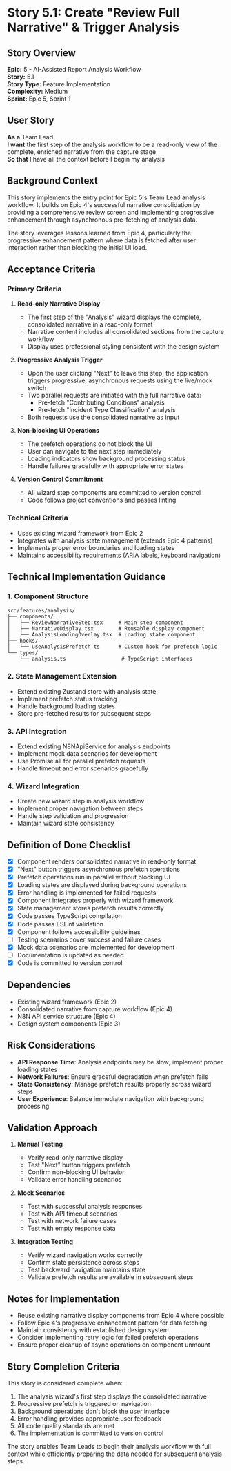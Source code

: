 # Story 5.1: Create "Review Full Narrative" & Trigger Analysis

## Story Overview
**Epic:** 5 - AI-Assisted Report Analysis Workflow  
**Story:** 5.1  
**Story Type:** Feature Implementation  
**Complexity:** Medium  
**Sprint:** Epic 5, Sprint 1

## User Story
**As a** Team Lead  
**I want** the first step of the analysis workflow to be a read-only view of the complete, enriched narrative from the capture stage  
**So that** I have all the context before I begin my analysis

## Background Context
This story implements the entry point for Epic 5's Team Lead analysis workflow. It builds on Epic 4's successful narrative consolidation by providing a comprehensive review screen and implementing progressive enhancement through asynchronous pre-fetching of analysis data.

The story leverages lessons learned from Epic 4, particularly the progressive enhancement pattern where data is fetched after user interaction rather than blocking the initial UI load.

## Acceptance Criteria

### Primary Criteria
1. **Read-only Narrative Display**
   - The first step of the "Analysis" wizard displays the complete, consolidated narrative in a read-only format
   - Narrative content includes all consolidated sections from the capture workflow
   - Display uses professional styling consistent with the design system

2. **Progressive Analysis Trigger**
   - Upon the user clicking "Next" to leave this step, the application triggers progressive, asynchronous requests using the live/mock switch
   - Two parallel requests are initiated with the full narrative data:
     - Pre-fetch "Contributing Conditions" analysis
     - Pre-fetch "Incident Type Classification" analysis
   - Both requests use the consolidated narrative as input

3. **Non-blocking UI Operations**
   - The prefetch operations do not block the UI
   - User can navigate to the next step immediately
   - Loading indicators show background processing status
   - Handle failures gracefully with appropriate error states

4. **Version Control Commitment**
   - All wizard step components are committed to version control
   - Code follows project conventions and passes linting

### Technical Criteria
- Uses existing wizard framework from Epic 2
- Integrates with analysis state management (extends Epic 4 patterns)
- Implements proper error boundaries and loading states
- Maintains accessibility requirements (ARIA labels, keyboard navigation)

## Technical Implementation Guidance

### 1. Component Structure
```
src/features/analysis/
├── components/
│   ├── ReviewNarrativeStep.tsx     # Main step component
│   ├── NarrativeDisplay.tsx        # Reusable display component
│   └── AnalysisLoadingOverlay.tsx  # Loading state component
├── hooks/
│   └── useAnalysisPrefetch.ts      # Custom hook for prefetch logic
└── types/
    └── analysis.ts                  # TypeScript interfaces
```

### 2. State Management Extension
- Extend existing Zustand store with analysis state
- Implement prefetch status tracking
- Handle background loading states
- Store pre-fetched results for subsequent steps

### 3. API Integration
- Extend existing N8NApiService for analysis endpoints
- Implement mock data scenarios for development
- Use Promise.all for parallel prefetch requests
- Handle timeout and error scenarios gracefully

### 4. Wizard Integration
- Create new wizard step in analysis workflow
- Implement proper navigation between steps
- Handle step validation and progression
- Maintain wizard state consistency

## Definition of Done Checklist
- [x] Component renders consolidated narrative in read-only format
- [x] "Next" button triggers asynchronous prefetch operations
- [x] Prefetch operations run in parallel without blocking UI
- [x] Loading states are displayed during background operations
- [x] Error handling is implemented for failed requests
- [x] Component integrates properly with wizard framework
- [x] State management stores prefetch results correctly
- [x] Code passes TypeScript compilation
- [x] Code passes ESLint validation
- [x] Component follows accessibility guidelines
- [ ] Testing scenarios cover success and failure cases
- [x] Mock data scenarios are implemented for development
- [ ] Documentation is updated as needed
- [x] Code is committed to version control

## Dependencies
- Existing wizard framework (Epic 2)
- Consolidated narrative from capture workflow (Epic 4)
- N8N API service structure (Epic 4)
- Design system components (Epic 3)

## Risk Considerations
- **API Response Time**: Analysis endpoints may be slow; implement proper loading states
- **Network Failures**: Ensure graceful degradation when prefetch fails
- **State Consistency**: Manage prefetch results properly across wizard steps
- **User Experience**: Balance immediate navigation with background processing

## Validation Approach
1. **Manual Testing**
   - Verify read-only narrative display
   - Test "Next" button triggers prefetch
   - Confirm non-blocking UI behavior
   - Validate error handling scenarios

2. **Mock Scenarios**
   - Test with successful analysis responses
   - Test with API timeout scenarios
   - Test with network failure cases
   - Test with empty response data

3. **Integration Testing**
   - Verify wizard navigation works correctly
   - Confirm state persistence across steps
   - Test backward navigation maintains state
   - Validate prefetch results are available in subsequent steps

## Notes for Implementation
- Reuse existing narrative display components from Epic 4 where possible
- Follow Epic 4's progressive enhancement pattern for data fetching
- Maintain consistency with established design system
- Consider implementing retry logic for failed prefetch operations
- Ensure proper cleanup of async operations on component unmount

## Story Completion Criteria
This story is considered complete when:
1. The analysis wizard's first step displays the consolidated narrative
2. Progressive prefetch is triggered on navigation
3. Background operations don't block the user interface
4. Error handling provides appropriate user feedback
5. All code quality standards are met
6. The implementation is committed to version control

The story enables Team Leads to begin their analysis workflow with full context while efficiently preparing the data needed for subsequent analysis steps.